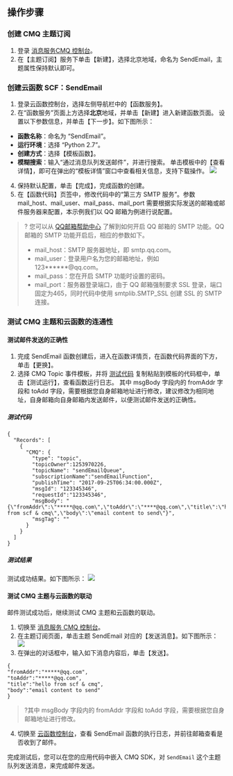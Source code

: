 ## 操作步骤
### 创建 CMQ 主题订阅
1. 登录 [消息服务CMQ 控制台](https://console.cloud.tencent.com/mq/index?rid=8)。
2. 在【主题订阅】服务下单击【新建】，选择北京地域，命名为 SendEmail，主题属性保持默认即可。

### 创建云函数 SCF：SendEmail
1. 登录云函数控制台，选择左侧导航栏中的【函数服务】。
2. 在“函数服务”页面上方选择**北京**地域，并单击【新建】进入新建函数页面。
设置以下参数信息，并单击【下一步】。如下图所示：
 - **函数名称**：命名为 “SendEmail”。
 - **运行环境**：选择 “Python 2.7”。
 - **创建方式**：选择【模板函数】。
 - **模糊搜索**：输入“通过消息队列发送邮件”，并进行搜索。
单击模板中的【查看详情】，即可在弹出的“模板详情”窗口中查看相关信息，支持下载操作。
![](https://main.qcloudimg.com/raw/c810fd5bf7557a27baa2cd42dc94a503.png)
4. 保持默认配置，单击【完成】，完成函数的创建。
5. 在【函数代码】页签中，修改代码中的“第三方 SMTP 服务”。参数 mail_host、mail_user、mail_pass、mail_port 需要根据实际发送的邮箱或邮件服务器来配置，本示例我们以 QQ 邮箱为例进行说配置。
>? 您可以从 [QQ邮箱帮助中心](http://service.mail.qq.com/cgi-bin/help?subtype=1&&no=166&&id=28) 了解到如何开启 QQ 邮箱的 SMTP 功能。QQ 邮箱的 SMTP 功能开启后，相应的参数如下。
> - mail_host：SMTP 服务器地址，即 smtp.qq.com。
> - mail_user：登录用户名为您的邮箱地址，例如 123\*\*\*\*\*\*@qq.com。
> - mail_pass：您在开启 SMTP 功能时设置的密码。
> - mail_port：服务器登录端口，由于 QQ 邮箱强制要求 SSL 登录，端口固定为465，同时代码中使用 smtplib.SMTP_SSL 创建 SSL 的 SMTP 连接。

### 测试 CMQ 主题和云函数的连通性
#### 测试邮件发送的正确性
1. 完成 SendEmail 函数创建后，进入在函数详情页，在函数代码界面的下方，单击【更换】。
2. 选择 CMQ Topic 事件模板，并将 [测试代码](#TestCode) 复制粘贴到模板的代码框中，单击【测试运行】，查看函数运行日志。
其中 msgBody 字段内的 fromAddr 字段和 toAdd 字段，需要根据您自身邮箱地址进行修改，建议修改为相同地址，自身邮箱向自身邮箱内发送邮件，以便测试邮件发送的正确性。
[](id:TestCode)
##### 测试代码
```
{
  "Records": [
    {
      "CMQ": {
        "type": "topic",
        "topicOwner":1253970226,
        "topicName": "sendEmailQueue",
        "subscriptionName":"sendEmailFunction",
        "publishTime": "2017-09-25T06:34:00.000Z",
        "msgId": "123345346",
        "requestId":"123345346",
        "msgBody": "{\"fromAddr\":\"*****@qq.com\",\"toAddr\":\"****@qq.com\",\"title\":\"hello from scf & cmq\",\"body\":\"email content to send\"}",
        "msgTag": ""
      }
    }
  ]
}
```
##### 测试结果
测试成功结果。如下图所示：
![](https://main.qcloudimg.com/raw/fc88197b536dc8c6d18c011c2ec05424.png)

#### 测试 CMQ 主题与云函数的联动
邮件测试成功后，继续测试 CMQ 主题和云函数的联动。
1. 切换至 [消息服务 CMQ 控制台](https://console.cloud.tencent.com/mq/index?rid=8)。
2. 在主题订阅页面，单击主题 SendEmail 对应的【发送消息】。如下图所示：
![](https://main.qcloudimg.com/raw/7e4d2ae3fba0ab7a70d190329b8168dd.png)
3. 在弹出的对话框中，输入如下消息内容后，单击【发送】。
```
{
"fromAddr":"*****@qq.com",
"toAddr":"*****@qq.com",
"title":"hello from scf & cmq",
"body":"email content to send"
}
```
>?其中 msgBody 字段内的 fromAddr 字段和 toAdd 字段，需要根据您自身邮箱地址进行修改。
>
4. 切换至 [云函数控制台](https://console.cloud.tencent.com/scf)，查看 SendEmail 函数的执行日志，并前往邮箱查看是否收到了邮件。

完成测试后，您可以在您的应用代码中嵌入 CMQ SDK，对 `SendEmail` 这个主题队列发送消息，来完成邮件发送。
